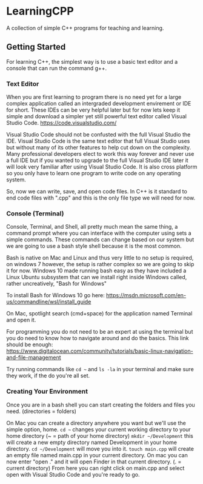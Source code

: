 # LearningCPP
A collection of simple C++ programs for teaching and learning.

## Getting Started
For learning C++, the simplest way is to use a basic text editor and a console that can run the command g++.

### Text Editor
When you are first learning to program there is no need yet for a large complex application called an intergraded 
development envirement or IDE for short. These IDEs can be very helpful later but for now lets keep it simple and 
download a simpler yet still powerful text editor called Visual Studio Code. https://code.visualstudio.com/

Visual Studio Code should not be confusted with the full Visual Studio the IDE.  Visual Studio Code is the same text 
editor that full Visual Studio uses but without many of its other features to help cut down on the complexity. 
Many professional developers elect to work this way forever and never use a full IDE but if you wanted to upgrade 
to the full Visual Studio IDE later it will look very familiar after using Visual Studio Code.  It is also cross
platform so you only have to learn one program to write code on any operating system.

So, now we can write, save, and open code files.  In C++ is it standard to end code files with ".cpp" and this is 
the only file type we will need for now.

### Console (Terminal)
Console, Terminal, and Shell, all pretty much mean the same thing, a command prompt where you can interface with 
the computer using sets a simple commands. These commands can change based on our system but we are going to use a 
bash style shell because it is the most common. 

Bash is native on Mac and Linux and thus very little to no setup is required, on windows 7 however, the setup is 
rather complex so we are going to skip it for now.  Windows 10 made running bash easy as they have included a Linux 
Ubuntu subsystem that can we install right inside Windows called, rather uncreatively, "Bash for Windows"

To install Bash for Windows 10 go here: https://msdn.microsoft.com/en-us/commandline/wsl/install_guide

On Mac, spotlight search (cmd+space) for the application named Terminal and open it.

For programming you do not need to be an expert at using the terminal but you do need to know how to navigate 
around and do the basics. This link should be enough: 
https://www.digitalocean.com/community/tutorials/basic-linux-navigation-and-file-management

Try running commands like `cd ~` and `ls -la` in your terminal and make sure they work, if the do you're all set.

### Creating Your Environment
Once you are in a bash shell you can start creating the folders and files you need.
(directories = folders)

On Mac you can create a directory anywhere you want but we'll use the simple option, home.
`cd ~` changes your current working directory to your home directory (~ = path of your home directory)
`mkdir ~/Development` this will create a new empty directory named Development in your home directory.
`cd ~/Development` will move you into it.
`touch main.cpp` will create an empty file named main.cpp in your current directory.
On mac you can now enter "open ." and it will open Finder in that current directory. (. = current directory)
From here you can right click on main.cpp and select open with Visual Studio Code and you're ready to go.


